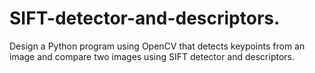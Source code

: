 # SIFT-detector-and-descriptors.
Design a Python program using OpenCV that detects keypoints from an image and compare two images using SIFT detector and descriptors.
